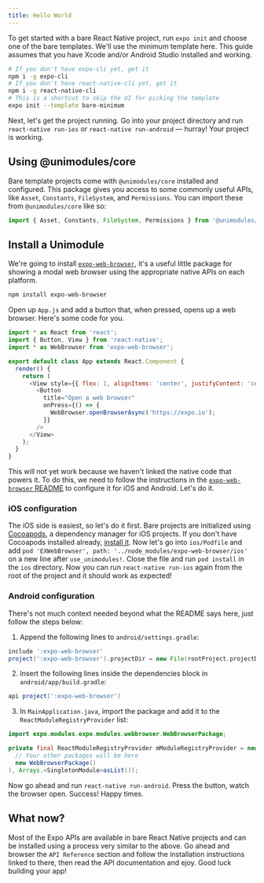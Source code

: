 ```yaml
---
title: Hello World
---
```


To get started with a bare React Native project, run `expo init` and choose one of the bare templates. We'll use the minimum template here. This guide assumes that you have Xcode and/or Android Studio installed and working.

```bash
# If you don't have expo-cli yet, get it
npm i -g expo-cli
# If you don't have react-native-cli yet, get it
npm i -g react-native-cli
# This is a shortcut to skip the UI for picking the template
expo init --template bare-minimum
```

Next, let's get the project running. Go into your project directory and run `react-native run-ios` or `react-native run-android` &mdash; hurray! Your project is working.

## Using @unimodules/core

Bare template projects come with `@unimodules/core` installed and configured. This package gives you access to some commonly useful APIs, like `Asset`, `Constants`, `FileSystem`, and `Permissions`. You can import these from `@unimodules/core` like so:

```js
import { Asset, Constants, FileSystem, Permissions } from '@unimodules/core';
```

## Install a Unimodule

We're going to install [`expo-web-browser`](https://github.com/expo/expo/tree/master/packages/expo-web-browser), it's a useful little package for showing a modal web browser using the appropriate native APIs on each platform.

```bash
npm install expo-web-browser
```

Open up `App.js` and add a button that, when pressed, opens up a web browser. Here's some code for you.

```js
import * as React from 'react';
import { Button, View } from 'react-native';
import * as WebBrowser from 'expo-web-browser';

export default class App extends React.Component {
  render() {
    return (
      <View style={{ flex: 1, alignItems: 'center', justifyContent: 'center' }}>
        <Button
          title="Open a web browser"
          onPress={() => {
            WebBrowser.openBrowserAsync('https://expo.io');
          }}
        />
      </View>
    );
  }
}
```

This will not yet work because we haven't linked the native code that powers it. To do this, we need to follow the instructions in the [`expo-web-browser` README](https://github.com/expo/expo/tree/master/packages/expo-web-browser) to configure it for iOS and Android. Let's do it.

### iOS configuration

The iOS side is easiest, so let's do it first. Bare projects are initialized using [Cocoapods](https://cocoapods.org/), a dependency manager for iOS projects. If you don't have Cocoapods installed already, [install it](https://guides.cocoapods.org/using/getting-started.html). Now let's go into `ios/Podfile` and add `pod 'EXWebBrowser', path: '../node_modules/expo-web-browser/ios'` on a new line after `use_unimodules!`. Close the file and run `pod install` in the `ios` directory. Now you can run `react-native run-ios` again from the root of the project and it should work as expected!

### Android configuration

There's not much context needed beyond what the README says here, just follow the steps below:

1. Append the following lines to `android/settings.gradle`:

```gradle
include ':expo-web-browser'
project(':expo-web-browser').projectDir = new File(rootProject.projectDir, '../node_modules/expo-web-browser/android')
```

2. Insert the following lines inside the dependencies block in `android/app/build.gradle`:
```gradle
api project(':expo-web-browser')
```

3. In `MainApplication.java`, import the package and add it to the `ReactModuleRegistryProvider` list:
```java
import expo.modules.expo.modules.webbrowser.WebBrowserPackage;
```
```java
private final ReactModuleRegistryProvider mModuleRegistryProvider = new ReactModuleRegistryProvider(Arrays.<Package>asList(
  // Your other packages will be here
  new WebBrowserPackage()
), Arrays.<SingletonModule>asList());
```
Now go ahead and run `react-native run-android`. Press the button, watch the browser open. Success! Happy times.

## What now?

Most of the Expo APIs are available in bare React Native projects and can be installed using a process very similar to the above. Go ahead and browser the `API Reference` section and follow the installation instructions linked to there, then read the API documentation and ejoy. Good luck building your app!
